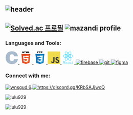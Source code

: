 ![header](https://capsule-render.vercel.app/api?type=waving&height=300&color=000000&text=JunhyungPark&fontColor=FFFFFF&fontAlignY=41&desc=I'm%20a%20front-end%20developer%20who%20solves%20algorithmic%20problems%20as%20a%20hobby&descAlignY=59)
---
[![Solved.ac 프로필](http://mazassumnida.wtf/api/v2/generate_badge?boj=20253435)](https://solved.ac/20253435)
![mazandi profile](http://mazandi.herokuapp.com/api?handle=20253435)
---
<span>
    <p flot="left"> 
        <h3>Languages and Tools:</h3>
        <a href="https://www.cprogramming.com/" target="_blank" rel="noreferrer">
            <img src="https://raw.githubusercontent.com/devicons/devicon/master/icons/c/c-original.svg" alt="c" width="40" height="40"/> 
        </a> 
        <a href="https://www.w3.org/html/" target="_blank" rel="noreferrer"> 
            <img src="https://raw.githubusercontent.com/devicons/devicon/master/icons/html5/html5-original-wordmark.svg" alt="html5" width="40" height="40"/> 
        </a>
        <a href="https://www.w3schools.com/css/" target="_blank" rel="noreferrer"> 
            <img src="https://raw.githubusercontent.com/devicons/devicon/master/icons/css3/css3-original-wordmark.svg" alt="css3" width="40" height="40"/> 
        </a> 
        <a href="https://developer.mozilla.org/en-US/docs/웹/자바스크립트" target="_blank" rel="noreferrer"> 
            <img src="https://raw.githubusercontent.com/devicons/devicon/master/icons/javascript/javascript-original.svg" alt="자바스크립트" width="40" height="40"/> 
        </a> 
        <a href="https://reactjs.org/" target="_blank" rel="noreferrer"> 
            <img src="https://raw.githubusercontent.com/devicons/devicon/master/icons/react/react-original-wordmark.svg" alt="리액트" width="40" height="40"/> 
        </a>
        <a href="https://firebase.google.com/" target="_blank" rel="noreferrer"> 
            <img src="https://www.vectorlogo.zone/logos/firebase/firebase-icon.svg" alt="firebase" width="40" height="40"/> 
        </a> 
        <a href="https://git-scm.com/" target="_blank" rel="noreferrer"> 
            <img src="https://www.vectorlogo.zone/logos/git-scm/git-scm-icon.svg" alt="git" width="40" height="40"/> 
        </a> 
        <a href="https://www.figma.com/" target="_blank" rel="noreferrer"> 
            <img src="https://www.vectorlogo.zone/logos/figma/figma-icon.svg" alt="figma" width="40" height="40"/> 
        </a> 
    </p>
    <p float="left">
        <h3>Connect with me:</h3>
        <a href="https://instagram.com/wnsgud.6" target="blank">
            <img align="center" src="https://raw.githubusercontent.com/rahuldkjain/github-profile-readme-generator/master/src/images/icons/Social/instagram.svg" alt="wnsgud.6" height="40" width="50" />
        </a>
        <a href="https://discord.gg/https://discord.gg/KRbSAJjwcQ" target="blank">
            <img align="center" src="https://raw.githubusercontent.com/rahuldkjain/github-profile-readme-generator/master/src/images/icons/Social/discord.svg" alt="https://discord.gg/KRbSAJjwcQ" height="45" width="50" />
        </a>
    </p>
</span>
<p>
    <p align="left"><img src="https://github-readme-stats.vercel.app/api/top-langs?username=lulu929&show_icons=true&locale=en&layout=compact" alt="lulu929" width="45%"/></p>
    <p align="left"><img src="https://github-readme-stats.vercel.app/api?username=lulu929&show_icons=true&locale=en" alt="lulu929" width="45%"/></p>
</p>


